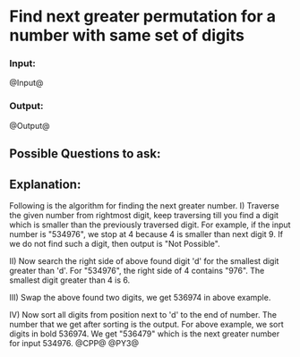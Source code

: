 # Find next greater permutation for a number with same set of digits

### Input:
@Input@
### Output:
@Output@


## Possible Questions to ask:


## Explanation:

Following is the algorithm for finding the next greater number.
I) Traverse the given number from rightmost digit, keep traversing till you find a digit which is smaller than the previously traversed digit. For example, if the input number is "534976", we stop at 4 because 4 is smaller than next digit 9. If we do not find such a digit, then output is "Not Possible".

II) Now search the right side of above found digit 'd' for the smallest digit greater than 'd'. For "534976", the right side of 4 contains "976". The smallest digit greater than 4 is 6.

III) Swap the above found two digits, we get 536974 in above example.

IV) Now sort all digits from position next to 'd' to the end of number. The number that we get after sorting is the output. For above example, we sort digits in bold 536974. We get "536479" which is the next greater number for input 534976.
@CPP@
@PY3@
